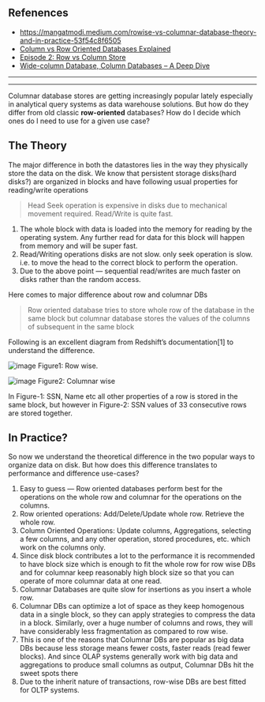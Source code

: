 ## Refenences
- https://mangatmodi.medium.com/rowise-vs-columnar-database-theory-and-in-practice-53f54c8f6505
- [Column vs Row Oriented Databases Explained](https://www.youtube.com/watch?v=Vw1fCeD06YI)
- [Episode 2: Row vs Column Store](https://www.youtube.com/watch?v=XNrsRVMfj1c)
- [Wide-column Database, Column Databases – A Deep Dive
  ](https://scaleyourapp.com/wide-column-and-column-oriented-databases/)

----
----

Columnar database stores are getting increasingly popular lately especially in analytical query systems as data warehouse solutions. But how do they differ from old classic **row-oriented** databases? How do I decide which ones do I need to use for a given use case?

## The Theory
The major difference in both the datastores lies in the way they physically store the data on the disk. We know that persistent storage disks(hard disks?) are organized in blocks and have following usual properties for reading/write operations
> Head Seek operation is expensive in disks due to mechanical movement required. Read/Write is quite fast.
1. The whole block with data is loaded into the memory for reading by the operating system. Any further read for data for this block will happen from memory and will be super fast.
2. Read/Writing operations disks are not slow. only seek operation is slow. i.e. to move the head to the correct block to perform the operation.
3. Due to the above point — sequential read/writes are much faster on disks rather than the random access.

Here comes to major difference about row and columnar DBs
> Row oriented database tries to store whole row of the database in the same block but columnar database stores the values of the columns of subsequent in the same block

Following is an excellent diagram from Redshift’s documentation[1] to understand the difference.

![image](https://gist.github.com/assets/22516811/df777575-fd8d-466a-ad0c-045d06eb8124)
Figure1: Row wise.

![image](https://gist.github.com/assets/22516811/b6fa46a5-4637-41af-a1c6-1c3f2e9a53e6)
Figure2: Columnar wise

In Figure-1: SSN, Name etc all other properties of a row is stored in the same block, but however in Figure-2: SSN values of 33 consecutive rows are stored together.
## In Practice?

So now we understand the theoretical difference in the two popular ways to organize data on disk. But how does this difference translates to performance and difference use-cases?
1. Easy to guess — Row oriented databases perform best for the operations on the whole row and columnar for the operations on the columns.
2. Row oriented operations: Add/Delete/Update whole row. Retrieve the whole row.
3. Column Oriented Operations: Update columns, Aggregations, selecting a few columns, and any other operation, stored procedures, etc. which work on the columns only.
4. Since disk block contributes a lot to the performance it is recommended to have block size which is enough to fit the whole row for row wise DBs and for columnar keep reasonably high block size so that you can operate of more columnar data at one read.
5. Columnar Databases are quite slow for insertions as you insert a whole row.
6. Columnar DBs can optimize a lot of space as they keep homogenous data in a single block, so they can apply strategies to compress the data in a block. Similarly, over a huge number of columns and rows, they will have considerably less fragmentation as compared to row wise.
7. This is one of the reasons that Columnar DBs are popular as big data DBs because less storage means fewer costs, faster reads (read fewer blocks). And since OLAP systems generally work with big data and aggregations to produce small columns as output, Columnar DBs hit the sweet spots there
8. Due to the inherit nature of transactions, row-wise DBs are best fitted for OLTP systems.